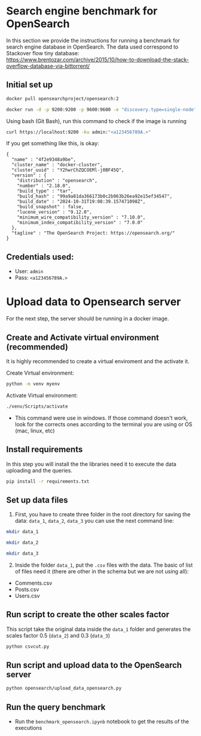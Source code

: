 # Search engine benchmark for OpenSearch
In this section we provide the instructions for running a benchmark for search engine database in OpenSearch. The data used correspond to Stackover flow tiny database: https://www.brentozar.com/archive/2015/10/how-to-download-the-stack-overflow-database-via-bittorrent/

## Initial set up

````bash
docker pull opensearchproject/opensearch:2
````


````bash
docker run -d -p 9200:9200 -p 9600:9600 -e "discovery.type=single-node" -e "OPENSEARCH_INITIAL_ADMIN_PASSWORD=<a123456789A.>" opensearchproject/opensearch:latest
````

Using bash (Git Bash), run this command to check if the image is running
````bash
curl https://localhost:9200 -ku admin:"<a123456789A.>"
````

If you get something like this, is okay:

````
{
  "name" : "4f2e9348a9be",
  "cluster_name" : "docker-cluster",
  "cluster_uuid" : "Y2hwrChZQCOEMl-j0BF45Q",
  "version" : {
    "distribution" : "opensearch",
    "number" : "2.18.0",
    "build_type" : "tar",
    "build_hash" : "99a9a81da366173b0c2b963b26ea92e15ef34547",
    "build_date" : "2024-10-31T19:08:39.157471098Z",
    "build_snapshot" : false,
    "lucene_version" : "9.12.0",
    "minimum_wire_compatibility_version" : "7.10.0",
    "minimum_index_compatibility_version" : "7.0.0"
  },
  "tagline" : "The OpenSearch Project: https://opensearch.org/"
}
````

## Credentials used:
- User: ```admin```
- Pass: ```<a123456789A.>```

# Upload data to Opensearch server
For the next step, the server should be running in a docker image.
## Create and Activate virtual environment (recommended)
It is highly recommended to create a virtual enviroment and the activate it.

Create Virtual environment:
````bash
python -m venv myenv
````

Activate Virtual environment:
````bash
./venv/Scripts/activate
````

- This command were use in windows. If those command doesn't work, look for the corrects ones according to the terminal you are using or OS (mac, linux, etc)

## Install requirements
In this step you will install the the libraries need it to execute the data uploading and the queries.

````bash
pip install -r requirements.txt
````


## Set up data files
1. First, you have to create three folder in the root directory for saving the data: `data_1`, `data_2`, `data_3`
you can use the next command line:
````bash
mkdir data_1
````
````bash
mkdir data_2
````
````bash
mkdir data_3
````
2. Inside the folder `data_1`, put the `.csv` files with the data.
The basic of list of files need it (there are other in the schema but we are not using all):
- Comments.csv
- Posts.csv
- Users.csv

## Run script to create the other scales factor
This script take the original data inside the `data_1` folder and generates the scales factor 0.5 (`data_2`) and 0.3 (`data_3`)

````bash
python csvcut.py
````

## Run script and upload data to the OpenSearch server
````bash
python opensearch/upload_data_opensearch.py
````

## Run the query benchmark
- Run the `benchmark_opensearch.ipynb` notebook to get the results of the executions

